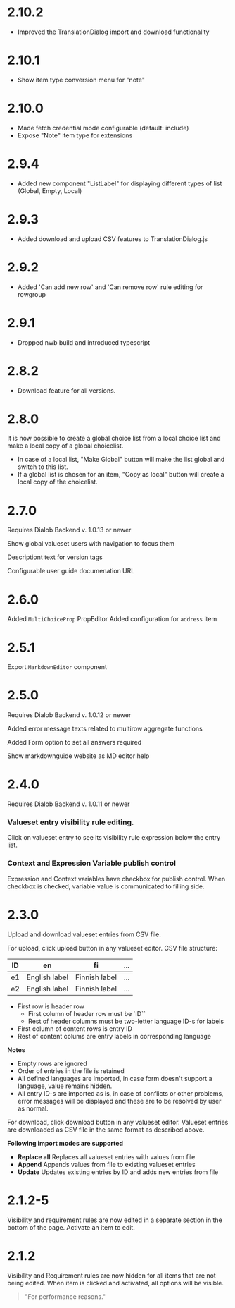 # 2.10.2
* Improved the TranslationDialog import and download functionality

# 2.10.1
* Show item type conversion menu for "note"

# 2.10.0
* Made fetch credential mode configurable (default: include)
* Expose "Note" item type for extensions

# 2.9.4

*  Added new component "ListLabel" for displaying different types of list (Global, Empty, Local)
# 2.9.3

*  Added download and upload CSV features to TranslationDialog.js

# 2.9.2

*  Added 'Can add new row' and 'Can remove row' rule editing for rowgroup

# 2.9.1

* Dropped nwb build and introduced typescript

# 2.8.2

* Download feature for all versions.

# 2.8.0

It is now possible to create a global choice list from a local choice list and make a local copy of a global choicelist.

* In case of a local list, "Make Global" button will make the list global and switch to this list.
* If a global list is chosen for an item, "Copy as local" button will create a local copy of the choicelist.

# 2.7.0

Requires Dialob Backend v. 1.0.13 or newer

Show global valueset users with navigation to focus them

Descriptiont text for version tags

Configurable user guide documenation URL

# 2.6.0

Added `MultiChoiceProp` PropEditor
Added configuration for `address` item

# 2.5.1

Export `MarkdownEditor` component

# 2.5.0

Requires Dialob Backend v. 1.0.12 or newer

Added error message texts related to multirow aggregate functions

Added Form option to set all answers required

Show markdownguide website as MD editor help

# 2.4.0

Requires Dialob Backend v. 1.0.11 or newer

### Valueset entry visibility rule editing.

Click on valueset entry to see its visibility rule expression below the entry list.

### Context and Expression Variable publish control

Expression and Context variables have checkbox for publish control. When checkbox is checked, variable value is communicated to filling side. 

# 2.3.0

Upload and download valueset entries from CSV file.

For upload, click upload button in any valueset editor. CSV file structure:

|ID|en|fi|...|
|-|-|-|-|
|e1|English label|Finnish label|...
|e2|English label|Finnish label|...

* First row is header row
  * First column of header row must be `ID``
  * Rest of header columns must be two-letter language ID-s for labels
* First column of content rows is entry ID
* Rest of content colums are entry labels in corresponding language

**Notes**

* Empty rows are ignored
* Order of entries in the file is retained
* All defined languages are imported, in case form doesn't support a language, value remains hidden.
* All entry ID-s are imported as is, in case of conflicts or other problems, error messages will be displayed and these are to be resolved by user as normal.

For download, click download button in any valueset editor. Valueset entries are downloaded as CSV file in the same format as described above.

**Following import modes are supported**

* **Replace all** Replaces all valueset entries with values from file
* **Append** Appends values from file to existing valueset entries
* **Update** Updates existing entries by ID and adds new entries from file

# 2.1.2-5

Visibility and requirement rules are now edited in a separate section in the bottom of the page. Activate an item to edit.

# 2.1.2

Visibility and Requirement rules are now hidden for all items that are not being edited. When item is clicked and activated, all options will be visible.
> "For performance reasons."
